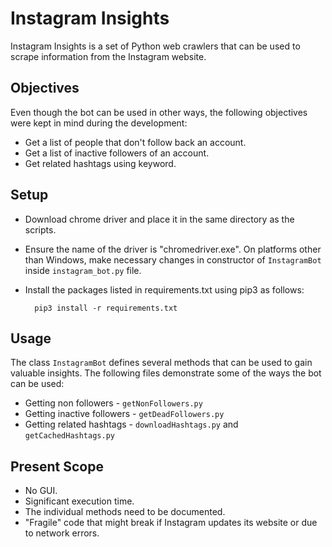 # Instagram Insights

Instagram Insights is a set of Python web crawlers that can be used to scrape information from the Instagram website.

## Objectives

Even though the bot can be used in other ways, the following objectives were kept in mind during the development:

* Get a list of people that don't follow back an account.
* Get a list of inactive followers of an account.
* Get related hashtags using keyword.

## Setup

* Download chrome driver and place it in the same directory as the scripts.
* Ensure the name of the driver is "chromedriver.exe". On platforms other than Windows, make necessary changes in constructor of ```InstagramBot``` inside ```instagram_bot.py``` file.
* Install the packages listed in requirements.txt using pip3 as follows:

        pip3 install -r requirements.txt

## Usage

The class ```InstagramBot``` defines several methods that can be used to gain valuable insights. The following files demonstrate some of the ways the bot can be used:

* Getting non followers - ```getNonFollowers.py```
* Getting inactive followers - ```getDeadFollowers.py```
* Getting related hashtags - ```downloadHashtags.py``` and ```getCachedHashtags.py```

## Present Scope

* No GUI.
* Significant execution time.
* The individual methods need to be documented.
* "Fragile" code that might break if Instagram updates its website or due to network errors.
